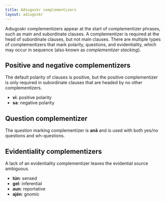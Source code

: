 ```yaml
---
title: Adiugoskr complementizers
layout: adiugoskr
---
```

Adiugoskr complementizers appear at the start of complementizer phrases, such as main and subordinate clauses. A complementizer is required at the head of subordinate clauses, but not main clauses. There are multiple types of complementizers that mark polarity, questions, and evidentiality, which may occur in sequence (also known as *complementizer stacking*).

## Positive and negative complementizers
The default polarity of clauses is positive, but the positive complementizer is only required in subordinate clauses that are headed by no other complementizers.

* **vi**: positive polarity
* **sa**: negative polarity

## Question complementizer
The question marking complementizer is **anǎ** and is used with both yes/no questions and wh-questions.

## Evidentiality complementizers
A lack of an evidentiality complementizer leaves the evidential source ambiguous.

* **tún**: sensed
* **gel**: inferential
* **aun**: reportative
* **ajén**: gnomic